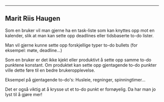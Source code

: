 ---------------
Marit Riis Haugen
---------------


Som en bruker vil man gjerne ha en task-liste som kan knyttes opp mot en kalender, slik at man kan sette opp deadlines eller tidsbaserte to-do lister. 

Man vil gjerne kunne sette opp forskjellige typer to-do bullets (for eksempel: møte, deadline...)

Som en bruker er det ikke kjekt eller produktivt å sette opp samme to-do punktene konstant. Om produktet kan sette opp gjentagende to-do punkter ville dette føre til en bedre brukeropplevelse. 

Eksempel på gjentagende to-do's: Husleie, regninger, spinningtimer...

Det er også viktig at å krysse ut et to-do punkt er fornøyelig. Da har man jo lyst til å gjøre mer! 
